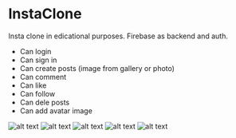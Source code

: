# InstaClone
Insta clone in edicational purposes. Firebase as backend and auth.

- Can login
- Can sign in
- Can create posts (image from gallery or photo)
- Can comment
- Can like
- Can follow
- Can dele posts
- Can add avatar image

![alt text](https://raw.githubusercontent.com/afirthes/InstaClone/main/InstaClone/Assets.xcassets/snapshot.png)
![alt text](https://raw.githubusercontent.com/afirthes/InstaClone/main/InstaClone/Assets.xcassets/snapshot1.png)
![alt text](https://raw.githubusercontent.com/afirthes/InstaClone/main/InstaClone/Assets.xcassets/snapshot2.png)
![alt text](https://raw.githubusercontent.com/afirthes/InstaClone/main/InstaClone/Assets.xcassets/snapshot3.png)
![alt text](https://raw.githubusercontent.com/afirthes/InstaClone/main/InstaClone/Assets.xcassets/snapshot4.png)
